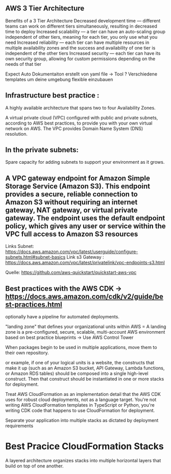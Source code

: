 
## AWS 3 Tier Architecture

Benefits of a 3 Tier Architecture
Decreased development time — different teams can work on different tiers simultaneously, resulting in decreased time to deploy
Increased scalability — a tier can have an auto-scaling group independent of other tiers, meaning for each tier, you only use what you need
Increased reliability — each tier can have multiple resources in multiple availability zones and the success and availability of one tier is independent of the other tiers
Increased security — each tier can have its own security group, allowing for custom permissions depending on the needs of that tier

Expect Auto Dokumentaiton erstellt von yaml file -> Tool ?
Verschiedene templates um deine umgebung flexible einzubauen  


## Infrastructure best practice :

A highly available architecture that spans two to four Availability Zones.

A virtual private cloud (VPC) configured with public and private subnets, according to AWS best practices, to provide you with your own virtual network on AWS. The VPC provides Domain Name System (DNS) resolution.


## In the private subnets:

Spare capacity for adding subnets to support your environment as it grows.

## A VPC gateway endpoint for Amazon Simple Storage Service (Amazon S3). This endpoint provides a secure, reliable connection to Amazon S3 without requiring an internet gateway, NAT gateway, or virtual private gateway. The endpoint uses the default endpoint policy, which gives any user or service within the VPC full access to Amazon S3 resources

Links Subnet: https://docs.aws.amazon.com/vpc/latest/userguide/configure-subnets.html#subnet-basics
Link s3 Gateway : https://docs.aws.amazon.com/vpc/latest/privatelink/vpc-endpoints-s3.html

Quelle: https://github.com/aws-quickstart/quickstart-aws-vpc


## Best practices with the AWS CDK  -> https://docs.aws.amazon.com/cdk/v2/guide/best-practices.html

optionally have a pipeline for automated deployments.

"landing zone" that defines your organizational units within AWS = A landing zone is a pre-configured, secure, scalable, multi-account AWS environment based on best practice blueprints -> Use AWS Control Tower 

When packages begin to be used in multiple applications, move them to their own repository. 

or example, if one of your logical units is a website, the constructs that make it up (such as an Amazon S3 bucket, API Gateway, Lambda functions, or Amazon RDS tables) should be composed into a single high-level construct. Then that construct should be instantiated in one or more stacks for deployment.


Treat AWS CloudFormation as an implementation detail that the AWS CDK uses for robust cloud deployments, not as a language target. You're not writing AWS CloudFormation templates in TypeScript or Python, you're writing CDK code that happens to use CloudFormation for deployment.

Separate your application into multiple stacks as dictated by deployment requirements


# Best Pracice CloudFormation Stacks 

A layered architecture organizes stacks into multiple horizontal layers that build on top of one another. 

